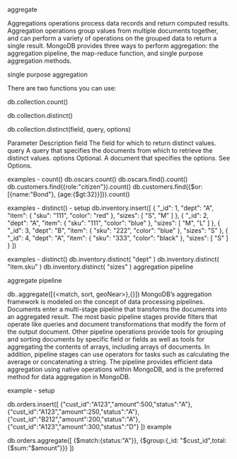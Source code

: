 aggregate

Aggregations operations process data records and return computed results.
Aggregation operations group values from multiple documents together,
and can perform a variety of operations on the grouped data to
return a single result. MongoDB provides three ways to
perform aggregation: the aggregation pipeline,
the map-reduce function, and single purpose
aggregation methods.

single purpose aggregation

There are two functions you can use:

db.collection.count()

db.collection.distinct()

db.collection.distinct(field, query, options)

Parameter	Description
field	The field for which to return distinct values.
query	A query that specifies the documents from which to retrieve the distinct values.
options	Optional. A document that specifies the options. See Options.

examples - count()
db.oscars.count()
db.oscars.find().count()
db.customers.find({role:"citizen"}).count()
db.customers.find({$or: [{name:"Bond"}, {age:{$gt:32}}]}).count()

examples - distinct() - setup
db.inventory.insert([
{ "_id": 1, "dept": "A", "item": { "sku": "111", "color": "red" }, "sizes": [ "S", "M" ] },
{ "_id": 2, "dept": "A", "item": { "sku": "111", "color": "blue" }, "sizes": [ "M", "L" ] },
{ "_id": 3, "dept": "B", "item": { "sku": "222", "color": "blue" }, "sizes": "S" },
{ "_id": 4, "dept": "A", "item": { "sku": "333", "color": "black" }, "sizes": [ "S" ] }
])

examples - distinct()
db.inventory.distinct( "dept" )
db.inventory.distinct( "item.sku" )
db.inventory.distinct( "sizes" )
aggregation pipeline

aggregate pipeline

db.<collection name>.aggregate([{<match, sort, geoNear>},{<group>}])
MongoDB’s aggregation framework is modeled on the concept of data processing pipelines. Documents enter a multi-stage pipeline that transforms the documents into an aggregated result.
The most basic pipeline stages provide filters that operate like queries and document transformations that modify the form of the output document.
Other pipeline operations provide tools for grouping and sorting documents by specific field or fields as well as tools for aggregating the contents of arrays,
including arrays of documents. In addition, pipeline stages can use operators for tasks such as calculating the average or concatenating a string.
The pipeline provides efficient data aggregation using native operations within MongoDB, and is the preferred method for data aggregation in MongoDB.

example - setup

db.orders.insert([
{"cust_id":"A123","amount":500,"status":"A"},
{"cust_id":"A123","amount":250,"status":"A"},
{"cust_id":"B212","amount":200,"status":"A"},
{"cust_id":"A123","amount":300,"status":"D"}
])
example

db.orders.aggregate([
{$match:{status:"A"}},
{$group:{_id: "$cust_id",total: {$sum:"$amount"}}}
])